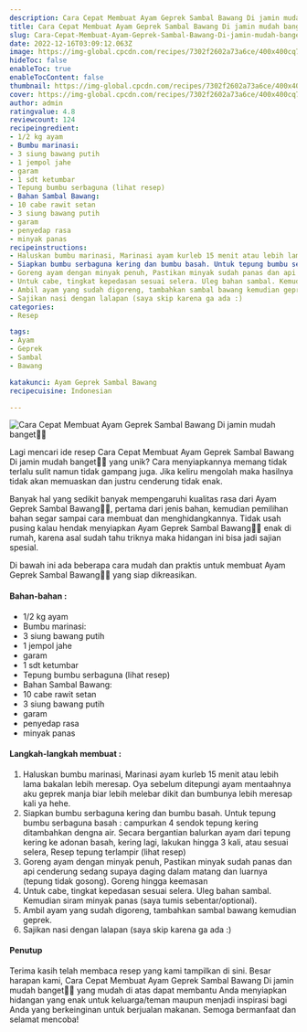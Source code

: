 ```yaml
---
description: Cara Cepat Membuat Ayam Geprek Sambal Bawang Di jamin mudah banget"
title: Cara Cepat Membuat Ayam Geprek Sambal Bawang Di jamin mudah banget
slug: Cara-Cepat-Membuat-Ayam-Geprek-Sambal-Bawang-Di-jamin-mudah-banget
date: 2022-12-16T03:09:12.063Z
image: https://img-global.cpcdn.com/recipes/7302f2602a73a6ce/400x400cq70/photo.jpg
hideToc: false
enableToc: true
enableTocContent: false
thumbnail: https://img-global.cpcdn.com/recipes/7302f2602a73a6ce/400x400cq70/photo.jpg
cover: https://img-global.cpcdn.com/recipes/7302f2602a73a6ce/400x400cq70/photo.jpg
author: admin
ratingvalue: 4.8
reviewcount: 124
recipeingredient:
- 1/2 kg ayam
- Bumbu marinasi:
- 3 siung bawang putih
- 1 jempol jahe
- garam
- 1 sdt ketumbar
- Tepung bumbu serbaguna (lihat resep)
- Bahan Sambal Bawang:
- 10 cabe rawit setan
- 3 siung bawang putih
- garam
- penyedap rasa
- minyak panas
recipeinstructions:
- Haluskan bumbu marinasi, Marinasi ayam kurleb 15 menit atau lebih lama bakalan lebih meresap. Oya sebelum ditepungi ayam mentaahnya aku geprek manja biar lebih melebar dikit dan bumbunya lebih meresap kali ya hehe.
- Siapkan bumbu serbaguna kering dan bumbu basah. Untuk tepung bumbu serbaguna basah : campurkan 4 sendok tepung kering ditambahkan dengna air. Secara bergantian balurkan ayam dari tepung kering ke adonan basah, kering lagi, lakukan hingga 3 kali, atau sesuai selera, Resep tepung terlampir (lihat resep)
- Goreng ayam dengan minyak penuh, Pastikan minyak sudah panas dan api cenderung sedang supaya daging dalam matang dan luarnya (tepung tidak gosong). Goreng hingga keemasan
- Untuk cabe, tingkat kepedasan sesuai selera. Uleg bahan sambal. Kemudian siram minyak panas (saya tumis sebentar/optional).
- Ambil ayam yang sudah digoreng, tambahkan sambal bawang kemudian geprek.
- Sajikan nasi dengan lalapan (saya skip karena ga ada :)
categories:
- Resep

tags:
- Ayam
- Geprek
- Sambal
- Bawang

katakunci: Ayam Geprek Sambal Bawang
recipecuisine: Indonesian

---
```


![Cara Cepat Membuat Ayam Geprek Sambal Bawang Di jamin mudah banget👩‍🍳](https://img-global.cpcdn.com/recipes/7302f2602a73a6ce/400x400cq70/photo.jpg)

Lagi mencari ide resep Cara Cepat Membuat Ayam Geprek Sambal Bawang Di jamin mudah banget👩‍🍳 yang unik? Cara menyiapkannya memang tidak terlalu sulit namun tidak gampang juga. Jika keliru mengolah maka hasilnya tidak akan memuaskan dan justru cenderung tidak enak.

Banyak hal yang sedikit banyak mempengaruhi kualitas rasa dari Ayam Geprek Sambal Bawang👩‍🍳, pertama dari jenis bahan, kemudian pemilihan bahan segar sampai cara membuat dan menghidangkannya. Tidak usah pusing kalau hendak menyiapkan Ayam Geprek Sambal Bawang👩‍🍳 enak di rumah, karena asal sudah tahu triknya maka hidangan ini bisa jadi sajian spesial.

Di bawah ini ada beberapa cara mudah dan praktis untuk membuat Ayam Geprek Sambal Bawang👩‍🍳 yang siap dikreasikan.

<!--inarticleads1-->

#### Bahan-bahan :

- 1/2 kg ayam
- Bumbu marinasi:
- 3 siung bawang putih
- 1 jempol jahe
- garam
- 1 sdt ketumbar
- Tepung bumbu serbaguna (lihat resep)
- Bahan Sambal Bawang:
- 10 cabe rawit setan
- 3 siung bawang putih
- garam
- penyedap rasa
- minyak panas

<!--inarticleads2-->

#### Langkah-langkah membuat :

1. Haluskan bumbu marinasi, Marinasi ayam kurleb 15 menit atau lebih lama bakalan lebih meresap. Oya sebelum ditepungi ayam mentaahnya aku geprek manja biar lebih melebar dikit dan bumbunya lebih meresap kali ya hehe.
1. Siapkan bumbu serbaguna kering dan bumbu basah. Untuk tepung bumbu serbaguna basah : campurkan 4 sendok tepung kering ditambahkan dengna air. Secara bergantian balurkan ayam dari tepung kering ke adonan basah, kering lagi, lakukan hingga 3 kali, atau sesuai selera, Resep tepung terlampir (lihat resep)
1. Goreng ayam dengan minyak penuh, Pastikan minyak sudah panas dan api cenderung sedang supaya daging dalam matang dan luarnya (tepung tidak gosong). Goreng hingga keemasan
1. Untuk cabe, tingkat kepedasan sesuai selera. Uleg bahan sambal. Kemudian siram minyak panas (saya tumis sebentar/optional).
1. Ambil ayam yang sudah digoreng, tambahkan sambal bawang kemudian geprek.
1. Sajikan nasi dengan lalapan (saya skip karena ga ada :)

#### Penutup

Terima kasih telah membaca resep yang kami tampilkan di sini. Besar harapan kami, Cara Cepat Membuat Ayam Geprek Sambal Bawang Di jamin mudah banget👩‍🍳 yang mudah di atas dapat membantu Anda menyiapkan hidangan yang enak untuk keluarga/teman maupun menjadi inspirasi bagi Anda yang berkeinginan untuk berjualan makanan. Semoga bermanfaat dan selamat mencoba!